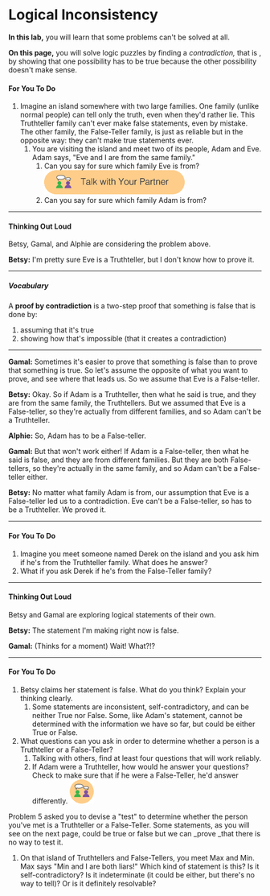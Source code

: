 # Logical Inconsistency

**In this lab,** you will learn that some problems can't be solved at all.

**On this page,** you will solve logic puzzles by finding a _contradiction,_ that is , by showing that one possibility has to be true because the other possibility doesn't make sense.

#### For You To Do

1. Imagine an island somewhere with two large families. One family \(unlike normal people\) can tell only the truth, even when they'd rather lie. This Truthteller family can't ever make false statements, even by mistake. The other family, the False-Teller family, is just as reliable but in the opposite way: they can't make true statements ever.
   1. You are visiting the island and meet two of its people, Adam and Eve.
       Adam says, "Eve and I are from the same family."
      1. Can you say for sure which family Eve is from?
         ![](/assets/talk_with_partner.png)
      2. Can you say for sure which family Adam is from?

---

#### Thinking Out Loud

Betsy, Gamal, and Alphie are considering the problem above.

**Betsy:** I'm pretty sure Eve is a Truthteller, but I don't know how to prove it.

---

##### Vocabulary

A **proof by contradiction** is a two-step proof that something is false that is done by:

1.  assuming that it's true
2. showing how that's impossible \(that it creates a contradiction\)

---

**Gamal:** Sometimes it's easier to prove that something is false than to prove that something is true. So let's assume the opposite of what you want to prove, and see where that leads us. So we assume that Eve is a False-teller.

**Betsy:** Okay. So if Adam is a Truthteller, then what he said is true, and they are from the same family, the Truthtellers. But we assumed that Eve is a False-teller, so they're actually from different families, and so Adam can't be a Truthteller.

**Alphie:** So, Adam has to be a False-teller.

**Gamal:** But that won't work either! If Adam is a False-teller, then what he said is false, and they are from different families. But they are both False-tellers, so they're actually in the same family, and so Adam can't be a False-teller either.

**Betsy:** No matter what family Adam is from, our assumption that Eve is a False-teller led us to a contradiction. Eve can't be a False-teller, so has to be a Truthteller. We proved it.

---

#### For You To Do

1. Imagine you meet someone named Derek on the island and you ask him if he's from the Truthteller family. What does he answer?
2. What if you ask Derek if he's from the False-Teller family?

---

#### Thinking Out Loud

Betsy and Gamal are exploring logical statements of their own.

**Betsy:** The statement I'm making right now is false.

**Gamal:** \(Thinks for a moment\) Wait! What?!?

---

#### For You To Do

1. Betsy claims her statement is false. What do you think? Explain your thinking clearly.
   1. Some statements are inconsistent, self-contradictory, and can be neither True nor False. Some, like Adam's statement, cannot be determined with the information we have so far, but could be either True or False.
2. What questions can you ask in order to determine whether a person is a Truthteller or a False-Teller?
   1. Talking with others, find at least four questions that will work reliably.
   2. If Adam were a Truthteller, how would he answer your questions? Check to make sure that if he were a False-Teller, he'd answer differently.
       ![](/assets/twoPeopleThinking.png)

Problem 5 asked you to devise a "test" to determine whether the person you've met is a Truthteller or a False-Teller. Some statements, as you will see on the next page, could be true or false but we can _prove _that there is no way to test it.

1. On that island of Truthtellers and False-Tellers, you meet Max and Min. Max says "Min and I are both liars!" Which kind of statement is this? Is it self-contradictory? Is it indeterminate \(it could be either, but there's no way to tell\)? Or is it definitely resolvable?



